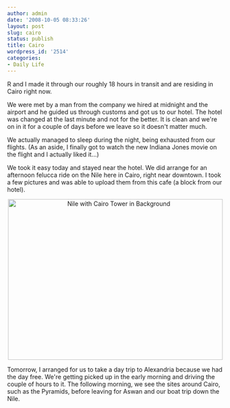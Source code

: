 ```yaml
---
author: admin
date: '2008-10-05 08:33:26'
layout: post
slug: cairo
status: publish
title: Cairo
wordpress_id: '2514'
categories:
- Daily Life
---
```

R and I made it through our roughly 18 hours in transit and are residing in Cairo right now.

We were met by a man from the company we hired at midnight and the airport and he guided us through customs and got us to our hotel. The hotel was changed at the last minute and not for the better. It is clean and we're on in it for a couple of days before we leave so it doesn't matter much.

We actually managed to sleep during the night, being exhausted from our flights. (As an aside, I finally got to watch the new Indiana Jones movie on the flight and I actually liked it...)

We took it easy today and stayed near the hotel. We did arrange for an afternoon felucca ride on the Nile here in Cairo, right near downtown. I took a few pictures and was able to upload them from this cafe (a block from our hotel).
<p align="center"><a href="http://www.flickr.com/photos/albill/2915390602/" title="Nile with Cairo Tower in Background by albill, on Flickr"><img src="http://farm4.static.flickr.com/3015/2915390602_802689294e.jpg" width="500" height="375" alt="Nile with Cairo Tower in Background" /></a></p>
Tomorrow, I arranged for us to take a day trip to Alexandria because we had the day free. We're getting picked up in the early morning and driving the couple of hours to it. The following morning, we see the sites around Cairo, such as the Pyramids, before leaving for Aswan and our boat trip down the Nile.

